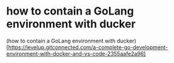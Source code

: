 # how to contain a GoLang environment with ducker

(how to contain a GoLang environment with ducker)[https://levelup.gitconnected.com/a-complete-go-development-environment-with-docker-and-vs-code-2355aafe2a96]
